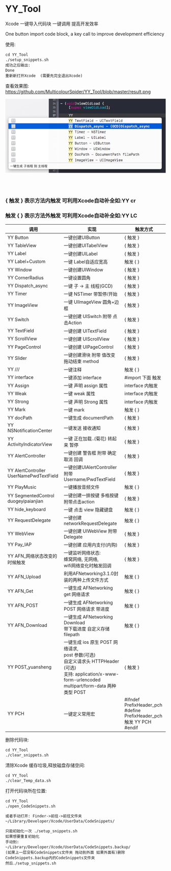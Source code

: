 # YY_Tool
Xcode 一键导入代码块 一键调用 提高开发效率 

One button import code block, a key call to improve development efficiency

使用:
```
cd YY_Tool
./setup_snippets.sh
成功之后输出:
Done  
重新新打开Xcode  (需要先完全退出Xcode)
```
查看效果图:
https://github.com/MulticolourSpider/YY_Tool/blob/master/result.png

![image](https://github.com/MulticolourSpider/YY_Tool/blob/master/result.png)


<br>
<br>
<h3>{ 触发 } 表示方法内触发 可利用Xcode自动补全如:YY cr<br></h3>
<h3>触发 { } 表示方法外触发 可利用Xcode自动补全如:YY LC </h3>

调用 | 实现 | 触发方式
---|---|---
YY Button         | 一键创建UIButton|  { 触发 }  
YY TableView|一键创建UITabelView  |{ 触发 }
YY Label|一键创建UILabel|{ 触发 }
YY Label+Custom|一键 Label自适应宽高| 触发 { }
YY Window|一键创建UIWindow |{ 触发 }
YY CornerRadius| 一键设置圆角 |{ 触发 } 
YY Dispatch_async|一键 子 -> 主 线程(GCD)|{ 触发 }
YY Timer|一键 NSTimer 带暂停/开始|{ 触发 }
YY ImageView |一键 UIImageView 圆角+边框|{ 触发 }
YY Switch  |一键创建 UISwitch 附带 点击Action| { 触发 }
YY TextField|一键创建 UITextField|{ 触发 }
YY ScrollView|一键创建 UIScrollView |{ 触发 }
YY PageControl|一键创建 UIPageControl|{ 触发 }
YY Slider|一键创建滑块 附带 值改变 拖动结束 method|{ 触发 } 
YY /// |一键注释|触发 { }
YY interface|一键添加 interface |#import 下面  触发
YY Assign|一键 声明 assign 属性  |interface 内触发
YY Weak|一键 weak 属性 |interface 内触发
YY Strong |一键 声明 Strong 属性 |interface 内触发
YY Mark|一键 mark|触发 {  }
YY docPath |一键生成 documentPath|{ 触发 }
YY NSNotificationCenter| 一键发送 接收通知 | { 触发 }
YY ActivityIndicatorView|一键 正在加载..(菊花)  转起来 暂停|{ 触发 }  
YY AlertController|一键创建 警告框 附带 确定 取消 回调|{ 触发 }
YY AlertController<br>UserNamePwdTextField|一键创建UIAlertController<br>附带Username/PwdTextField|{ 触发 }
YY PlayMusic|一键播放音频文件 |触发 { }
YY SegmentedControl<br>duogeyipaianjian | 一键创建一排按键 多格按键 附带点击action |{ 触发 }
YY hide_keyboard |一键 点击 view 隐藏键盘| 触发 {  }
YY RequestDelegate|一键创建networkRequestDelegate|触发 {  }
YY WebView|一键创建 UIWebView 附带Delegate| { 触发 }
YY Pay_IAP |一键创建 应用内支付(内购)|{ 触发 }
YY AFN_网络状态改变的时候触发|一键监听网络状态:<br> 蜂窝网络, 无网络,<br> wifi网络变化时触发回调| { 触发 }
YY AFN_Upload |利用AFNetworking3.1.0封装的两种上传文件方式|触发 { }
YY AFN_Get |一键生成 AFNetworking get 网络请求|触发 { }
YY AFN_POST |一键生成 AFNetworking POST 网络请求 带进度|触发 { }
YY AFN_Download |一键生成 AFNetworking Download<br>带下载进度 自定义存储filepath |触发 { }
YY POST_yuansheng | 一键生成 ios 原生 POST 网络请求,<br>post 参数(可选) <br>自定义请求头 HTTPHeader (可选)<br>支持: application/x-www-form-urlencoded<br>multipart/form-data  两种类型 POST|{ 触发 }
YY PCH|一键定义常用宏|#ifndef PrefixHeader_pch<br>#define PrefixHeader_pch<br>触发 YY PCH <br>#endif



删除代码块:
```
cd YY_Tool
./clear_snippets.sh
```
清除Xcode 缓存垃圾,释放磁盘存储空间:
```
cd YY_Tool
./clear_Temp_data.sh
```
打开代码块所在位置:
```
cd YY_Tool
./open_CodeSnippets.sh
```
```
或者手动打开: Finder->前往->前往文件夹
~/Library/Developer/Xcode/UserData/CodeSnippets/
```

```
只能初始化一次 ./setup_snippets.sh 
如果想要重复初始化  
手动到:
~/Library/Developer/Xcode/UserData/CodeSnippets.backup/ 
(如果上一层没有CodeSnippets文件夹 拖动到外面 如果外面有)删除CodeSnippets.backup内的CodeSnippets文件夹 
然后./setup_snippets.sh
```
